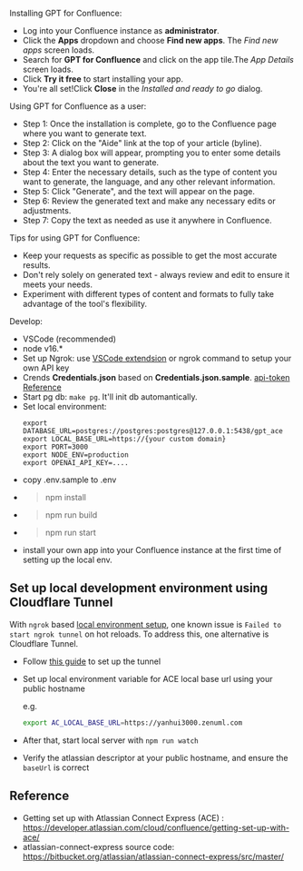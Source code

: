 Installing GPT for Confluence:

- Log into your Confluence instance as **administrator**.
- Click the **Apps** dropdown and choose **Find new apps**. The _Find new apps_ screen loads.
- Search for **GPT for Confluence** and click on the app tile.The _App Details_ screen loads.
- Click **Try it free** to start installing your app.
- You're all set!Click **Close** in the _Installed and ready to go_ dialog.

Using GPT for Confluence as a user:

- Step 1: Once the installation is complete, go to the Confluence page where you want to generate text.
- Step 2: Click on the "Aide" link at the top of your article (byline).
- Step 3: A dialog box will appear, prompting you to enter some details about the text you want to generate.
- Step 4: Enter the necessary details, such as the type of content you want to generate, the language, and any other relevant information.
- Step 5: Click "Generate", and the text will appear on the page.
- Step 6: Review the generated text and make any necessary edits or adjustments.
- Step 7: Copy the text as needed as use it anywhere in Confluence.

Tips for using GPT for Confluence:

- Keep your requests as specific as possible to get the most accurate results.
- Don't rely solely on generated text - always review and edit to ensure it meets your needs.
- Experiment with different types of content and formats to fully take advantage of the tool's flexibility.

Develop:
-   VSCode (recommended)
-   node v16.\*
-   Set up Ngrok: use [VSCode extendsion](https://ngrok.com/blog-post/integrating-vscode-and-ngrok) or ngrok command to setup your own API key
-   Crends **Credentials.json** based on **Credentials.json.sample**. [api-token Reference](https://id.atlassian.com/manage-profile/security/api-tokens)
- Start pg db: `make pg`. It'll init db automantically.
- Set local environment:
  ```
  export DATABASE_URL=postgres://postgres:postgres@127.0.0.1:5438/gpt_ace
  export LOCAL_BASE_URL=https://{your custom domain}
  export PORT=3000
  export NODE_ENV=production
  export OPENAI_API_KEY=....
  ```
- copy .env.sample to .env
-   > npm install
-   > npm run build
-   > npm run start
- install your own app into your Confluence instance at the first time of setting up the local env.


## Set up local development environment using Cloudflare Tunnel

With `ngrok` based [local environment setup](https://bitbucket.org/atlassian/atlassian-connect-express/src/master/), one known issue is `Failed to start ngrok tunnel` on hot reloads. To address this, one alternative is Cloudflare Tunnel.

* Follow [this guide](https://developers.cloudflare.com/cloudflare-one/connections/connect-networks/get-started/create-remote-tunnel/) to set up the tunnel
* Set up local environment variable for ACE local base url using your public hostname

  e.g.
  ```bash
  export AC_LOCAL_BASE_URL=https://yanhui3000.zenuml.com
  ```
* After that, start local server with `npm run watch`
* Verify the atlassian descriptor at your public hostname, and ensure the `baseUrl` is correct


## Reference
* Getting set up with Atlassian Connect Express (ACE)
: https://developer.atlassian.com/cloud/confluence/getting-set-up-with-ace/
* atlassian-connect-express source code: https://bitbucket.org/atlassian/atlassian-connect-express/src/master/